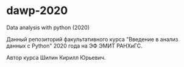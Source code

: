 # dawp-2020
Data analysis with python (2020)

Данный репозиторий факультативного курса "Введение в анализ данных c Python" 2020 года на ЭФ ЭМИТ РАНХиГС.

Автор курса Шилин Кирилл Юрьевич.
